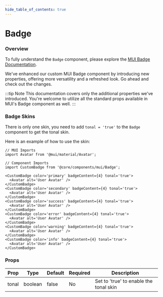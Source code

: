 ```yaml
---
hide_table_of_contents: true
---
```

# Badge

### Overview
To fully understand the `Badge` component, please explore the
[MUI Badge Documentation](https://mui.com/material-ui/react-badge/).

We've enhanced our custom MUI Badge component by introducing new properties, offering more versatility and a refreshed look. Go ahead and check out the changes.

:::tip Note
This documentation covers only the additional properties we've introduced. You're welcome to utilize all the standard props available in MUI's Badge component as well.
:::

### Badge Skins

There is only one skin, you need to add `tonal = 'true'` to the `Badge` component to get the tonal skin.

Here is an example of how to use the skin:

```tsx
// MUI Imports
import Avatar from '@mui/material/Avatar';

// Component Imports
import CustomBadge from '@core/components/mui/Badge';

<CustomBadge color='primary' badgeContent={4} tonal='true'>
  <Avatar alt='User Avatar' />
</CustomBadge>
<CustomBadge color='secondary' badgeContent={4} tonal='true'>
  <Avatar alt='User Avatar' />
</CustomBadge>
<CustomBadge color='success' badgeContent={4} tonal='true'>
  <Avatar alt='User Avatar' />
</CustomBadge>
<CustomBadge color='error' badgeContent={4} tonal='true'>
  <Avatar alt='User Avatar' />
</CustomBadge>
<CustomBadge color='warning' badgeContent={4} tonal='true'>
  <Avatar alt='User Avatar' />
</CustomBadge>
<CustomBadge color='info' badgeContent={4} tonal='true'>
  <Avatar alt='User Avatar' />
</CustomBadge>
```

### Props

| Prop  | Type    | Default | Required | Description                            |
|-------|---------|---------|----------|----------------------------------------|
| tonal | boolean | false   | No       | Set to 'true' to enable the tonal skin |
